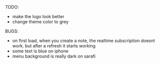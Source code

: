 TODO:
- make the logo look better
- change theme color to grey

BUGS:
- on first load, when you create a note, the realtime subscription doesnt work.
but after a refresh it starts working
- some text is blue on iphone
- menu background is really dark on sarafi